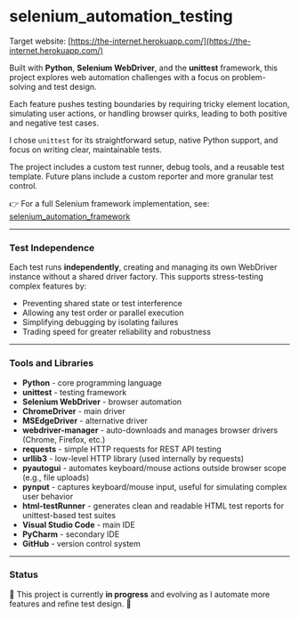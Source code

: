 # selenium_automation_testing

Target website: [https://the-internet.herokuapp.com/](https://the-internet.herokuapp.com/)

Built with **Python**, **Selenium WebDriver**, and the **unittest** framework, this project explores web automation challenges with a focus on problem-solving and test design.

Each feature pushes testing boundaries by requiring tricky element location, simulating user actions, or handling browser quirks, leading to both positive and negative test cases.

I chose `unittest` for its straightforward setup, native Python support, and focus on writing clear, maintainable tests.

The project includes a custom test runner, debug tools, and a reusable test template. Future plans include a custom reporter and more granular test control.

👉 For a full Selenium framework implementation, see: [selenium_automation_framework](https://github.com/marius-test/selenium_automation_framework)

---

### Test Independence

Each test runs **independently**, creating and managing its own WebDriver instance without a shared driver factory. This supports stress-testing complex features by:

- Preventing shared state or test interference  
- Allowing any test order or parallel execution  
- Simplifying debugging by isolating failures  
- Trading speed for greater reliability and robustness

---

### Tools and Libraries

- **Python** - core programming language  
- **unittest** - testing framework  
- **Selenium WebDriver** - browser automation  
- **ChromeDriver** - main driver  
- **MSEdgeDriver** - alternative driver  
- **webdriver-manager** - auto-downloads and manages browser drivers (Chrome, Firefox, etc.)  
- **requests** - simple HTTP requests for REST API testing  
- **urllib3** - low-level HTTP library (used internally by requests)  
- **pyautogui** - automates keyboard/mouse actions outside browser scope (e.g., file uploads)  
- **pynput** - captures keyboard/mouse input, useful for simulating complex user behavior  
- **html-testRunner** - generates clean and readable HTML test reports for unittest-based test suites  
- **Visual Studio Code** - main IDE  
- **PyCharm** - secondary IDE  
- **GitHub** - version control system  

---

### Status

🚧 This project is currently **in progress** and evolving as I automate more features and refine test design. 🚧
